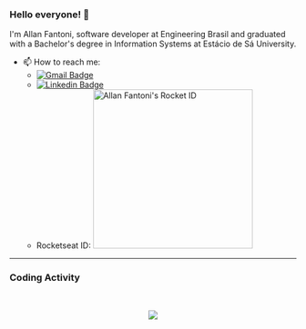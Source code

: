 ### Hello everyone! 👋

I'm Allan Fantoni, software developer at Engineering Brasil and graduated with a Bachelor's degree in Information Systems at Estácio de Sá University.

- 📫 How to reach me: 
  * [![Gmail Badge](https://img.shields.io/badge/-allan.fantoni@gmail.com-c14438?style=flat-square&logo=Gmail&logoColor=white&link=mailto:allan.fantoni@gmail.com)](mailto:allan.fantoni@gmail.com)
  * [![Linkedin Badge](https://img.shields.io/badge/-Allan%20Fantoni-blue?style=flat-square&logo=Linkedin&logoColor=white&link=https://www.linkedin.com/in/allanfantoni/)](https://www.linkedin.com/in/allanfantoni/)
  * Rocketseat ID: <a href="https://app.rocketseat.com.br/me/allanfantoni"><img src="https://app.rocketseat.com.br/api/rocketid/share?slug=allanfantoni&type=card" width="280" alt="Allan Fantoni's Rocket ID"/></a>

---

### Coding Activity

<br/>

<p align="center">
   <img
      align="center"
      src="https://github-readme-stats.vercel.app/api/top-langs/?username=allanfantoni&layout=compact&theme=transparent&langs_count=6"
    />
</p>
